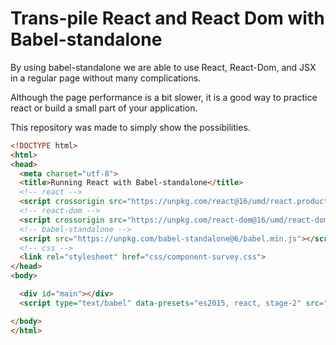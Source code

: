 # Trans-pile React and React Dom with Babel-standalone

By using babel-standalone we are able to use React, React-Dom, and JSX in a regular page without many complications.

Although the page performance is a bit slower, it is a good way to practice react or build a small part of your application.

This repository was made to simply show the possibilities.

``` html
<!DOCTYPE html>
<html>
<head>
  <meta charset="utf-8">
  <title>Running React with Babel-standalone</title>
  <!-- react -->
  <script crossorigin src="https://unpkg.com/react@16/umd/react.production.min.js"></script>
  <!-- react-dom -->
  <script crossorigin src="https://unpkg.com/react-dom@16/umd/react-dom.production.min.js"></script>
  <!-- babel-standalone -->
  <script src="https://unpkg.com/babel-standalone@6/babel.min.js"></script>
  <!-- css -->
  <link rel="stylesheet" href="css/component-survey.css">
</head>
<body>

  <div id="main"></div>
  <script type="text/babel" data-presets="es2015, react, stage-2" src="js/component-survey.js"></script>

</body>
</html>
```
